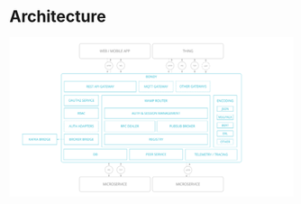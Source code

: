 # Architecture

![Bondy high-level architecture view diagram](../.gitbook/assets/bondy_architecture.svg)



